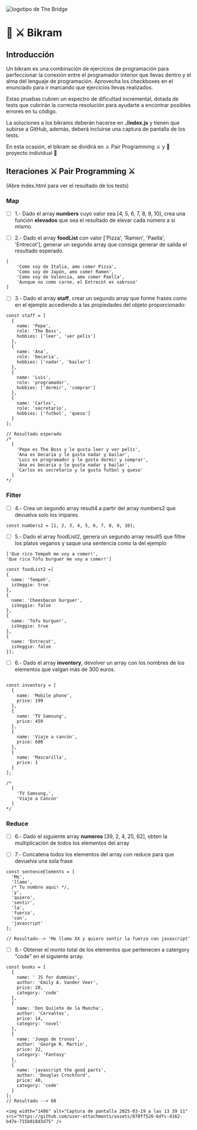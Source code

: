 ![logotipo de The Bridge](https://user-images.githubusercontent.com/27650532/77754601-e8365180-702b-11ea-8bed-5bc14a43f869.png  "logotipo de The Bridge")

# :european_castle: :crossed_swords: Bikram #

## Introducción ##
Un bikram es una combinación de ejercicios de programación para perfeccionar la conexión entre el programador interior que llevas dentro y el alma del lenguaje de programación. Aprovecha los checkboxes en el enunciado para ir marcando que ejercicios llevas realizados.

Estas pruebas cubren un espectro de dificultad incremental, dotada de tests que cubrirán la correcta resolución para ayudarte a encontrar posibles errores en tu código.

La soluciones a los bikrams deberán hacerse en **./index.js** y tienen que subirse a GitHub, además, deberá incluirse una captura de pantalla de los tests.

En esta ocasión, el bikram se dividirá en :crossed_swords: Pair Programming :crossed_swords: y :european_castle: proyecto individual :european_castle:

## Iteraciones :crossed_swords: Pair Programming :crossed_swords: ##

(Abre index.html para ver el resultado de los tests)

### Map ###

- [ ] 1.- Dado el array **numbers** cuyo valor sea [4, 5, 6, 7, 8, 9, 10], crea una función **elevados** que sea el resultado de elevar cada número a si mismo. 

- [ ] 2.- Dado el array **foodList** con valor ['Pizza', 'Ramen', 'Paella', 'Entrecot'], generar un segundo array que consiga generar de salida el resultado esperado.
```
[
    'Como soy de Italia, amo comer Pizza',
    'Como soy de Japón, amo comer Ramen',
    'Como soy de Valencia, amo comer Paella',
    'Aunque no como carne, el Entrecot es sabroso'
]
```

- [ ] 3.- Dado el  array **staff**, crear un segundo array que forme frases como en el ejemplo accediendo a las propiedades del objeto proporcionado:
```
const staff = [
  {
    name: 'Pepe',
    role: 'The Boss',
    hobbies: ['leer', 'ver pelis']
  },
  {
    name: 'Ana',
    role: 'becaria',
    hobbies: ['nadar', 'bailar']
  },
  {
    name: 'Luis',
    role: 'programador',
    hobbies: ['dormir', 'comprar']
  },
  {
    name: 'Carlos',
    role: 'secretario',
    hobbies: ['futbol', 'queso']
  }
];

// Resultado esperado
/*
  [
    'Pepe es The Boss y le gusta leer y ver pelis',
    'Ana es becaria y le gusta nadar y bailar',
    'Luis es programador y le gusta dormir y comprar',
    'Ana es becaria y le gusta nadar y bailar',
    'Carlos es secretario y le gusta futbol y queso'
  ]
*/
```

### Filter ###

- [ ] 4.- Crea un segundo array result4 a partir del array numbers2 que devuelva solo los impares

```
const numbers2 = [1, 2, 3, 4, 5, 6, 7, 8, 9, 10];
```

- [ ] 5.- Dado el array foodList2, genera un segundo array result5 que filtre los platos veganos y saque una sentencia como la del ejemplo
```
['Que rico Tempeh me voy a comer!',
'Que rica Tofu burguer me voy a comer!']
```

```
const foodList2 =[
{
  name: 'Tempeh',
  isVeggie: true
},
{
  name: 'Cheesbacon burguer',
  isVeggie: false
},
{
  name: 'Tofu burguer',
  isVeggie: true
},
{
  name: 'Entrecot',
  isVeggie: false
}];
```


- [ ] 6.- Dado el array **inventory**, devolver un array con los nombres de los elementos que valgan más de 300 euros.

```

const inventory = [
  {
    name: 'Mobile phone',
    price: 199
  },
  {
    name: 'TV Samsung',
    price: 459
  },
  {
    name: 'Viaje a cancún',
    price: 600
  },
  {
    name: 'Mascarilla',
    price: 1
  }
];

/*
  [
    'TV Samsung,',
    'Viaje a Cancún'
  ]
*/
```

### Reduce ###

- [ ] 6.- Dado el siguiente array **numeros** [39, 2, 4, 25, 62], obten la multiplicación de todos los elementos del array

- [ ] 7.- Concatena todos los elementos del array con reduce para que devuelva una sola frase
```
const sentenceElements = [
  'Me',
  'llamo',
  /* Tu nombre aqui! */,
  'y',
  'quiero',
  'sentir',
  'la',
  'fuerza',
  'con',
  'javascript'
];

// Resultado--> 'Me llamo XX y quiero sentir la fuerza con javascript'

```

- [ ] 8.- Obtener el monto total de los elementos que pertenecen a catergory "code" en el siguiente array.
```
const books = [
  {
    name: ' JS for dummies',
    author: 'Emily A. Vander Veer',
    price: 20,
    category: 'code'
  },
  {
    name: 'Don Quijote de la Mancha',
    author: 'Cervantes',
    price: 14,
    category: 'novel'
  },
  {
    name: 'Juego de tronos',
    author: 'George R. Martin',
    price: 32,
    category: 'Fantasy'
  },
  {
    name: 'javascript the good parts',
    author: 'Douglas Crockford',
    price: 40,
    category: 'code'
  }
];
// Resultado --> 60

<img width="1486" alt="Captura de pantalla 2025-03-19 a las 13 39 11" src="https://github.com/user-attachments/assets/870ff526-6dfc-4162-b47e-715b018d3d75" />


```

